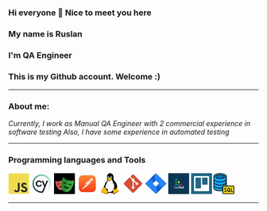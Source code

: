 ### Hi everyone 👋 Nice to meet you here
### My name is Ruslan
### I'm QA Engineer
### This is my Github account. Welcome :)
---
### About me:
_Currently, I work as Manual QA Engineer with 2 commercial experience in software testing
Also, I have some experience in automated testing_

---
### Programming languages and Tools
[![js](https://github.com/RuslanG13/RuslanG13/blob/main/src/Programming%20language%20%26%20Tools/javascript_logo.jpg)](https://developer.mozilla.org/en-US/docs/Web/JavaScript)
[![cypress](https://github.com/RuslanG13/RuslanG13/blob/main/src/Programming%20language%20%26%20Tools/cypress_logo.jpg)](https://www.cypress.io/)
[![playwright](https://github.com/RuslanG13/RuslanG13/blob/main/src/Programming%20language%20%26%20Tools/playwright_logo.jpg)](https://playwright.dev/)
[![postman](https://github.com/RuslanG13/RuslanG13/blob/main/src/Programming%20language%20%26%20Tools/postman_logo.jpg)](https://www.postman.com/)
[![linux](https://github.com/RuslanG13/RuslanG13/blob/main/src/Programming%20language%20%26%20Tools/linux_logo.jpg)](https://www.linux.org/)
[![git](https://github.com/RuslanG13/RuslanG13/blob/main/src/Programming%20language%20%26%20Tools/git_logo.jpg)](https://git-scm.com/)
[![jira](https://github.com/RuslanG13/RuslanG13/blob/main/src/Programming%20language%20%26%20Tools/jira_logo.jpg)](https://www.atlassian.com/software/jira)
[![testRail](https://github.com/RuslanG13/RuslanG13/blob/main/src/Programming%20language%20%26%20Tools/testRail_logo.jpg)](https://www.testrail.com/)
[![trello](https://github.com/RuslanG13/RuslanG13/blob/main/src/Programming%20language%20%26%20Tools/trello_logo_.jpg)](https://trello.com/)
[![sql](https://github.com/RuslanG13/RuslanG13/blob/main/src/Programming%20language%20%26%20Tools/sql_icon.jpg)](https://www.sql.org/)

---

